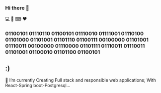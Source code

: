### Hi there  👋
 💻 📱 ⌨ ❤
### 01100101 01110110 01100101 01110010 01111001 01110100 01101000 01101001 01101110 01100111 00100000 01101001 01110011 00100000 01110000 01101111 01110011 01110011 01101001 01100010 01101100 01100101 
## :)  

 
🔭 I’m currently Creating Full stack and responsible web applications; With React-Spring boot-Postgresql...
 

<!-- 
**halilgoksu//halilgoksu** is a ✨ _special_ ✨ repository because its `README.md` (this file) appears on your GitHub profile.

Here are some ideas to get you started: 

🔭 I’m currently Creating Full stack and responsible apps,with React-Java-Postgresql...    
- 🌱 I’m currently learning ...
- 👯 I’m looking to collaborate on   ...
- 🤔 I’m looking for help with ... 
- 💬 Ask me about ...
- 📫 How to reach me:halilskywater@gmail.com   ...
- 😄 Pronouns: ...
- ⚡ Fun fact: ...    
-->
